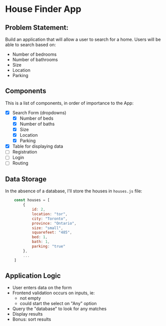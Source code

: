 # House Finder App

## Problem Statement:

Build an application that will allow a user to search for a home. Users will be able to search based on:
- Number of bedrooms
- Number of bathrooms
- Size
- Location
- Parking

## Components

This is a list of components, in order of importance to the App:

- [x] Search Form (dropdowns)
  - [x] Number of beds
  - [x] Number of baths
  - [x] Size
  - [x] Location
  - [x] Parking
- [X] Table for displaying data
- [ ] Registration
- [ ] Login
- [ ] Routing

## Data Storage
In the absence of a database, I'll store the houses in `houses.js` file:

```js
    const houses = [
        {
            id: 2,
            location: "tor",
            city: "Toronto",
            province: "Ontario",
            size: "small",
            squarefeet: "485",
            bed: 1,
            bath: 1,
            parking: "true"
        },
        ...
    ]
```

## Application Logic

- User enters data on the form
- Frontend validation occurs on inputs, ie:
  - not empty
  - could start the select on "Any" option
- Query the "database" to look for any matches
- Display results
- Bonus: sort results